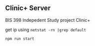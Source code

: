 ## Clinic+ Server

BIS 398 Indepedent Study project Clinic+

get ip using `netstat -rn |grep default`

`npm run start`
